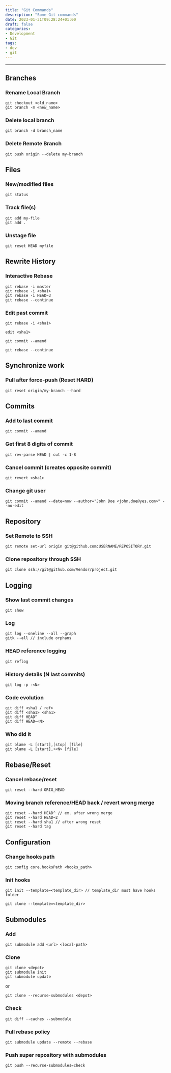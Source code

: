 ```yaml
---
title: "Git Commands"
description: "Some Git commands"
date: 2023-01-31T09:28:24+01:00
draft: false
categories:
- Development
- Git
tags:
- dev
- git
---
```

---

## Branches

### Rename  Local Branch

```
git checkout <old_name>
git branch -m <new_name>
```
### Delete local branch
```
git branch -d branch_name
```
### Delete Remote Branch

```
git push origin --delete my-branch
```

## Files

### New/modified files
```
git status
```

### Track file(s)

```
git add my-file
git add .
```

### Unstage file

```
git reset HEAD myfile
```

## Rewrite History

### Interactive Rebase

```
git rebase -i master
git rebase -i <sha1>
git rebase -i HEAD~3
git rebase --continue
```

### Edit past commit
```
git rebase -i <sha1>

edit <sha1>

git commit --amend

git rebase --continue
```

## Synchronize work

### Pull after force-push (Reset HARD)

```
git reset origin/my-branch --hard
```

## Commits

### Add to last commit

```
git commit --amend
```

### Get first 8 digits of commit

```
git rev-parse HEAD | cut -c 1-8
```

### Cancel commit (creates opposite commit)

```
git revert <sha1> 
```

### Change git user

```
git commit --amend --date=now --author="John Doe <john.doe@yes.com>" --no-edit
```

## Repository

### Set Remote to SSH

```
git remote set-url origin git@github.com:USERNAME/REPOSITORY.git
```

### Clone repository through SSH

```
git clone ssh://git@github.com/Vendor/project.git
```

## Logging

### Show last commit changes

```
git show
```

### Log

```
git log --oneline --all --graph
gitk --all // include orphans
```

### HEAD reference logging
```
git reflog
```

### History details (N last commits)
```
git log -p -<N>
```
### Code evolution
```
git diff <sha1 / ref>
git diff <sha1> <sha1>
git diff HEAD^
git diff HEAD~<N>
```

### Who did it
```
git blame -L [start],[stop] [file]
git blame -L [start],+<N> [file]
```

## Rebase/Reset

### Cancel rebase/reset

```
git reset --hard ORIG_HEAD
```

### Moving branch reference/HEAD back / revert wrong merge

```
git reset --hard HEAD^ // ex. after wrong merge
git reset --hard HEAD~2
git reset --hard sha1 // after wrong reset
git reset --hard tag
```

## Configuration

### Change hooks path

```
git config core.hooksPath <hooks_path>
```

### Init hooks

```
git init --template=<template_dir> // template_dir must have hooks folder

git clone --template=<template_dir>
```

## Submodules

### Add
```
git submodule add <url> <local-path>
```

### Clone
```
git clone <depot>
git submodule init
git submodule update
```
or
```
git clone --recurse-submodules <depot>
``` 

### Check
```
git diff --caches --submodule
```

### Pull rebase policy
```
git submodule update --remote --rebase
```
### Push super repository with submodules
```
git push --recurse-submodules=check
```




